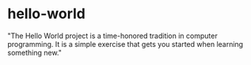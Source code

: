 # hello-world
"The Hello World project is a time-honored tradition in computer programming. It is a simple exercise that gets you started when learning something new."
